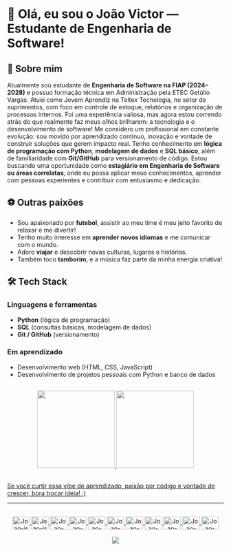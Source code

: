 # 👋 Olá, eu sou o João Victor — Estudante de Engenharia de Software!

## 💬 Sobre mim

Atualmente sou estudante de **Engenharia de Software na FIAP (2024–2028)** e possuo formação técnica em Administração pela ETEC Getúlio Vargas. Atuei como Jovem Aprendiz na Teltex Tecnologia, no setor de suprimentos, com foco em controle de estoque, relatórios e organização de processos internos. Foi uma experiência valiosa, mas agora estou correndo atrás do que realmente faz meus olhos brilharem: a tecnologia e o desenvolvimento de software! Me considero um profissional em constante evolução: sou movido por aprendizado contínuo, inovação e vontade de construir soluções que gerem impacto real. Tenho conhecimento em **lógica de programação com Python**, **modelagem de dados** e **SQL básico**, além de familiaridade com **Git/GitHub** para versionamento de código. Estou buscando uma oportunidade como **estagiário em Engenharia de Software ou áreas correlatas**, onde eu possa aplicar meus conhecimentos, aprender com pessoas experientes e contribuir com entusiasmo e dedicação.

## ⚽ Outras paixões

- Sou apaixonado por **futebol**, assistir ao meu time é meu jeito favorito de relaxar e me divertir!
- Tenho muito interesse em **aprender novos idiomas** e me comunicar com o mundo.
- Adoro **viajar** e descobrir novas culturas, lugares e histórias.
- Também toco **tamborim**, e a música faz parte da minha energia criativa!

## 🛠️ Tech Stack

### Linguagens e ferramentas
- **Python** (lógica de programação)
- **SQL** (consultas básicas, modelagem de dados)
- **Git / GitHub** (versionamento)

### Em aprendizado
- Desenvolvimento web (HTML, CSS, JavaScript)
- Desenvolvimento de projetos pessoais com Python e banco de dados

##

  <div align="center">
    <a href="https://github.com/oVictorFerreira">
    <img height="180em" src="https://github-readme-stats.vercel.app/api?username=oVictorFerreira&show_icons=true&theme=dark&include_all_commits=true&count_private=true">
    <img height="180em" src="https://github-readme-stats.vercel.app/api/top-langs/?username=oVictorFerreira&layout=compact&langs_count=16&theme=dark">
  </div>

##

Se você curtir essa vibe de aprendizado, paixão por código e vontade de crescer, bora trocar ideia! :)

---

<div style="display: inline_block" align="center"><br>
<img align="center" alt="Joao-js" height="30" width="40" src="https://cdn.jsdelivr.net/gh/devicons/devicon@latest/icons/java/java-original.svg" />
<img align="center" alt="Joao-js" height="30" width="40" src="https://cdn.jsdelivr.net/gh/devicons/devicon/icons/javascript/javascript-original.svg">
<img align="center" alt="Joao-nodejs" height="30" width="40" src="https://cdn.jsdelivr.net/gh/devicons/devicon/icons/nodejs/nodejs-original.svg">
<img align="center" alt="Joao-html" height="30" width="40" src="https://cdn.jsdelivr.net/gh/devicons/devicon/icons/html5/html5-original.svg">
<img align="center" alt="Joao-css" height="30" width="40" src="https://cdn.jsdelivr.net/gh/devicons/devicon/icons/css3/css3-original.svg">
<img align="center" alt="Joao-csharp" height="30" width="40" src="https://cdn.jsdelivr.net/gh/devicons/devicon/icons/csharp/csharp-original.svg">
<img align="center" alt="Joao-react" height="30" width="40" src="https://cdn.jsdelivr.net/gh/devicons/devicon/icons/react/react-original.svg">
<img align="center" alt="Joao-bootstrap" height="30" width="40" src="https://cdn.jsdelivr.net/gh/devicons/devicon/icons/bootstrap/bootstrap-original.svg">
<img align="center" alt="Joao-trello" height="30" width="40" src="https://cdn.jsdelivr.net/gh/devicons/devicon/icons/trello/trello-plain.svg">
<img align="center" alt="Joao-github" height="30" width="40" src="https://cdn.jsdelivr.net/gh/devicons/devicon/icons/github/github-original.svg">
<img align="center" alt="Joao-sql" height="30" width="40" src="https://cdn.jsdelivr.net/gh/devicons/devicon/icons/microsoftsqlserver/microsoftsqlserver-plain.svg">

<div align="center"><br>
<a href="https://www.linkedin.com/in/joão-victor-ferreira-500b71289"><img src="https://img.shields.io/badge/LinkedIn-0077B5?style=for-the-badge&logo=linkedin&logoColor=white"> </a><br>
</div>
</div><br>


